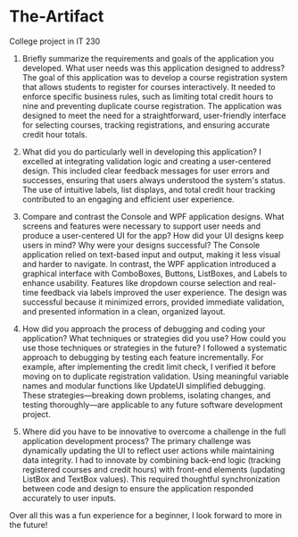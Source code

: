 # The-Artifact
College project in IT 230

1. Briefly summarize the requirements and goals of the application you developed. What user needs was this application designed to address?
The goal of this application was to develop a course registration system that allows students to register for courses interactively. It needed to enforce specific business rules, such as limiting total credit hours to nine and preventing duplicate course registration. The application was designed to meet the need for a straightforward, user-friendly interface for selecting courses, tracking registrations, and ensuring accurate credit hour totals.

2. What did you do particularly well in developing this application?
I excelled at integrating validation logic and creating a user-centered design. This included clear feedback messages for user errors and successes, ensuring that users always understood the system's status. The use of intuitive labels, list displays, and total credit hour tracking contributed to an engaging and efficient user experience.

3. Compare and contrast the Console and WPF application designs. What screens and features were necessary to support user needs and produce a user-centered UI for the app? How did your UI designs keep users in mind? Why were your designs successful?
The Console application relied on text-based input and output, making it less visual and harder to navigate. In contrast, the WPF application introduced a graphical interface with ComboBoxes, Buttons, ListBoxes, and Labels to enhance usability. Features like dropdown course selection and real-time feedback via labels improved the user experience. The design was successful because it minimized errors, provided immediate validation, and presented information in a clean, organized layout.

4. How did you approach the process of debugging and coding your application? What techniques or strategies did you use? How could you use those techniques or strategies in the future?
I followed a systematic approach to debugging by testing each feature incrementally. For example, after implementing the credit limit check, I verified it before moving on to duplicate registration validation. Using meaningful variable names and modular functions like UpdateUI simplified debugging. These strategies—breaking down problems, isolating changes, and testing thoroughly—are applicable to any future software development project.

5. Where did you have to be innovative to overcome a challenge in the full application development process?
The primary challenge was dynamically updating the UI to reflect user actions while maintaining data integrity. I had to innovate by combining back-end logic (tracking registered courses and credit hours) with front-end elements (updating ListBox and TextBox values). This required thoughtful synchronization between code and design to ensure the application responded accurately to user inputs.

Over all this was a fun experience for a beginner, I look forward to more in the future!

